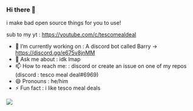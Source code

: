 ### Hi there 👋

i make bad open source things for you to use!

sub to my yt  : https://youtube.com/c/tescomealdeal

- 🔭 I’m currently working on : A discord bot called Barry -> https://discord.gg/e675v8jnMM
- 💬 Ask me about : idk lmap
- 📫 How to reach me: : discord or create an issue on one of my repos (discord : tesco meal deal#6969)
- 😄 Pronouns : he/him
- ⚡ Fun fact : i like tesco meal deals

<img src="https://github-readme-stats.vercel.app/api?username=tescomealdealll&&show_icons=true&title_color=ffffff&icon_color=bb2acf&text_color=daf7dc&bg_color=151515">
